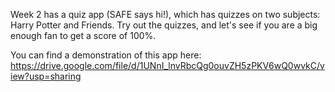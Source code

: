Week 2 has a quiz app (SAFE says hi!), which has quizzes on two subjects: Harry Potter and Friends.
Try out the quizzes, and let's see if you are a big enough fan to get a score of 100%.

You can find a demonstration of this app here: https://drive.google.com/file/d/1UNnI_lnvRbcQg0ouvZH5zPKV6wQ0wvkC/view?usp=sharing
